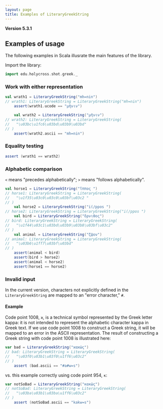 ```yaml
---
layout: page
title: Examples of LiteraryGreekString
---
```


**Version 5.3.1**

## Examples of usage

The following examples in Scala illusrate the main features of the library.


Import the library:


```scala
import edu.holycross.shot.greek._
```

### Work with either representation


```scala
val wrath1 = LiteraryGreekString("mh=nin")
// wrath1: LiteraryGreekString = LiteraryGreekString("mh=nin")
    assert(wrath1.ucode == "μῆνιν")

    val wrath2 = LiteraryGreekString("μῆνιν")
// wrath2: LiteraryGreekString = LiteraryGreekString(
//   "\u03bc\u1fc6\u03bd\u03b9\u03bd"
// )
    assert(wrath2.ascii == "mh=nin")
```


### Equality testing


```scala
assert (wrath1 == wrath2)
```

### Alphabetic comparison

`<`  means "precedes alphabetically"; `>` means "follows alphabetically".





```scala
val horse1 = LiteraryGreekString("ἵππος ")
// horse1: LiteraryGreekString = LiteraryGreekString(
//   "\u1f35\u03c0\u03c0\u03bf\u03c2 "
// )
    val horse2 = LiteraryGreekString("i(/ppos ")
// horse2: LiteraryGreekString = LiteraryGreekString("i(/ppos ")
    val bird = LiteraryGreekString("ὄρνιθος")
// bird: LiteraryGreekString = LiteraryGreekString(
//   "\u1f44\u03c1\u03bd\u03b9\u03b8\u03bf\u03c2"
// )
    val animal = LiteraryGreekString("ζῷον")
// animal: LiteraryGreekString = LiteraryGreekString(
//   "\u03b6\u1ff7\u03bf\u03bd"
// )
    assert(animal < bird)
    assert(bird > horse2)
    assert(animal < horse2)
    assert(horse1 == horse2)
```





### Invalid input

In the current version, characters not explicitly defined in the  `LiteraryGreekString` are mapped to an "error  character," `#`.


#### Example

Code point 1008, `ϰ`, is a technical symbol represented by the Greek letter kappa:  it is not intended to represent the alphabetic character kappa in Greek text.  If we use code point 1008 to construct a Greek string, it will be mapped to an error in the ASCII representation.  The result of constructing a Greek string with code point 1008 is illustrated here:


```scala
var bad = LiteraryGreekString("ϰαϰῶς")
// bad: LiteraryGreekString = LiteraryGreekString(
//   "\u03f0\u03b1\u03f0\u1ff6\u03c2"
// )
    assert (bad.ascii == "#a#w=s")
```

vs. this example correctly using code point 954, `κ`:


```scala
var notSoBad = LiteraryGreekString("κακῶς")
// notSoBad: LiteraryGreekString = LiteraryGreekString(
//   "\u03ba\u03b1\u03ba\u1ff6\u03c2"
// )
    assert (notSoBad.ascii == "kakw=s")
```
